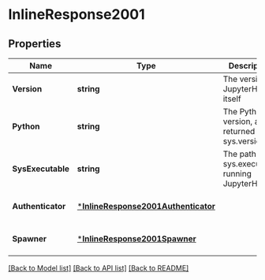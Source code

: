 # InlineResponse2001

## Properties
Name | Type | Description | Notes
------------ | ------------- | ------------- | -------------
**Version** | **string** | The version of JupyterHub itself | [optional] [default to null]
**Python** | **string** | The Python version, as returned by sys.version | [optional] [default to null]
**SysExecutable** | **string** | The path to sys.executable running JupyterHub | [optional] [default to null]
**Authenticator** | [***InlineResponse2001Authenticator**](inline_response_200_1_authenticator.md) |  | [optional] [default to null]
**Spawner** | [***InlineResponse2001Spawner**](inline_response_200_1_spawner.md) |  | [optional] [default to null]

[[Back to Model list]](../README.md#documentation-for-models) [[Back to API list]](../README.md#documentation-for-api-endpoints) [[Back to README]](../README.md)

